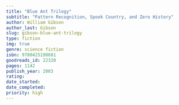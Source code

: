 ```yaml
---
title: "Blue Ant Trilogy"
subtitle: "Pattern Recognition, Spook Country, and Zero History"
author: William Gibson
author_last: Gibson
slug: gibson-blue-ant-trilogy
type: fiction
img: true
genre: science fiction
isbn: 9780425198681
goodreads_id: 22320
pages: 1142
publish_year: 2003
rating: 
date_started:
date_completed:
priority: high
---
```


